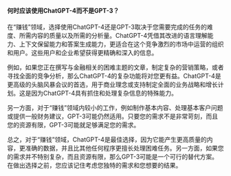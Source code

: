 #### 何时应该使用ChatGPT-4而不是GPT-3？

在“赚钱”领域，选择使用ChatGPT-4还是GPT-3取决于您需要完成的任务的难度、所需内容的质量以及所需的分析量。ChatGPT-4凭借其改进的语言理解能力、上下文保留能力和答案生成能力，更适合在这个竞争激烈的市场中运营的组织和用户。这些用户和企业希望获得更精确和深入的信息。

例如，如果您正在撰写与金融相关的困难主题的文章，制定复杂的营销策略，或者寻找全面的竞争分析，那么ChatGPT-4的复杂功能将对您更有益。ChatGPT-4是更高级的头脑风暴会议的首选，用于商业理念或支持制定全面的业务战略和增长计划。这是因为ChatGPT-4具有抓住和处理复杂信息的特殊能力。

另一方面，对于“赚钱”领域内较小的工作，例如制作基本内容、处理基本客户问题或提供一般财务建议，GPT-3可能仍然适用。只要您的需求不是非常苛刻，而且您的资源有限，GPT-3可能就足够满足您的需求。

总之，对于“赚钱”领域，ChatGPT-4是最佳选择，因为它能产生更高质量的内容，更准确的数据，并且比其他任何程序更擅长处理困难任务。另一方面，如果您的需求并不特别复杂，而且资源有限，那么GPT-3可能是一个可行的替代方案。在做出选择之前，您应该记住考虑您独特的需求和您想要的结果。
